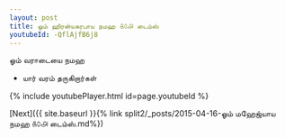 ```yaml
---
layout: post
title: ஓம் ஹிரன்யகரபாய நமஹ ௧௦௮ டைம்ஸ்
youtubeId: -QflAjfB6j8
---
```

 
 
 ஓம் வராடையை நமஹ  
 
 -  யார் வரம் தருகிறார்கள் 
 
  
 
  
 
 
 
 
 
 


{% include youtubePlayer.html id=page.youtubeId %}
 
[Next]({{ site.baseurl }}{% link  split2/_posts/2015-04-16-ஓம் மஹேஜ்யாய நமஹ ௧௦௮ டைம்ஸ்.md%})
 
